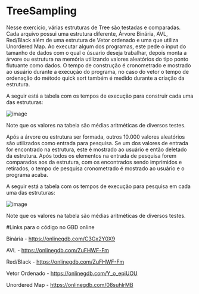 # TreeSampling
 
 Nesse exercício, várias estruturas de Tree são testadas e comparadas. Cada arquivo possui uma estrutura diferente, Árvore Binária, AVL, Red/Black além de uma estrutura de Vetor ordenado e uma que utiliza Unordered Map. Ao executar algum dos programas, este pede o input do tamanho de dados com o qual o úsuario deseja trabalhar, depois monta a árvore ou estrutura na memória utilizando valores aleatórios do tipo ponto flutuante como dados. O tempo de construção é cronometrado e mostrado ao usuário durante a execução do programa, no caso do vetor o tempo de ordenação do método quick sort também é medido durante a criação da estrutura.   

A seguir está a tabela com os tempos de execução para construir cada uma das estruturas: 

![image](https://user-images.githubusercontent.com/84454532/197074991-fa3ea3af-ffdd-4319-ab24-c0a32080ccf9.png)

Note que os valores na tabela são médias aritméticas de diversos testes. 

Após a árvore ou estrutura ser formada, outros 10.000 valores aleatórios são utilizados como entrada para pesquisa. Se um dos valores de entrada for encontrado na estrutura, este é mostrado ao usuário e então deletado da estrutura. Após todos os elementos na entrada de pesquisa forem comparados aos da estrutura, com os encontrados sendo imprimidos e retirados, o tempo de pesquisa cronometrado é mostrado ao usuário e o programa acaba. 

A seguir está a tabela com os tempos de execução para pesquisa em cada uma das estruturas: 

![image](https://user-images.githubusercontent.com/84454532/197075083-e39e84ea-ecd7-479e-99dd-38ce5dc8d7fe.png)

Note que os valores na tabela são médias aritméticas de diversos testes. 

#Links para o código no GBD online

Binária - https://onlinegdb.com/C3Gx2Y0X9

AVL - https://onlinegdb.com/ZuFHWF-Fm

Red/Black - https://onlinegdb.com/ZuFHWF-Fm

Vetor Ordenado - https://onlinegdb.com/Y_o_epiUOU

Unordered Map - https://onlinegdb.com/08suhlrMB
